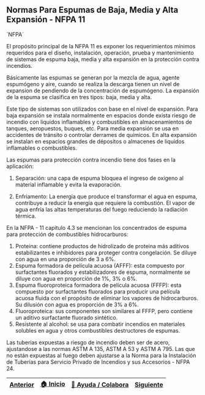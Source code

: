 ## Normas Para Espumas de Baja, Media y Alta Expansión - NFPA 11

´NFPA´

El propósito principal de la NFPA 11 es exponer los requerimientos mínimos requeridos para el diseño, instalación, operación, prueba y mantenimiento de sistemas de espuma baja, media y alta expansión en la protección contra incendios.

Básicamente las espumas se generan por la mezcla de agua, agente espumógeno y aire, cuando se realiza la descarga tienen un nivel de expansion de pendiendo de la concentración de espumógeno. La expansión de la espuma se clasifica en tres tipos: baja, media y alta.

Este tipo de sistemas son utilizados con base en el nivel de expansión. Para baja expansión se instala normalmente en espacios donde exista riesgo de incendio con liquidos inflamables y combustibles en almacenamientos de tanques, aeropuestos, buques, etc. Para media expansión se usa en accidentes de tránsito o controlar derrames de químicos. En alta expansión se instalan en espacios grandes de dépositos o almacenes de liquidos inflamables o combustibles.

Las espumas para protección contra incendio tiene dos fases en la aplicación:

1. Separación: una capa de espuma bloquea el ingreso de oxigeno al material inflamable y evita la evaporación.

2. Enfriamento: La energía que produce el transformar el agua en espuma, contribuye a reducir la energía que requiere la combustión. El vapor de agua enfría las altas temperaturas del fuego reduciendo la radiación térmica.

En la NFPA - 11 capitulo 4.3 se mencionan los concentrados de espuma para protección de combustibles hidrocarburos:

1. Proteina: contiene productos de hidrolizado de proteina más aditivos estabilizantes e inhibidores para proteger contra congelación. Se diluye con agua en una proporción de 3 a 6%. 
2. Espuma formadora de película acuosa (AFFF): esta compuesto por surfactantes fluorados y estabilizadores de espuma, normalmente se diluye con agua en proporción de 1%, 3% o 6%.
3. Espuma fluoroproteica formadora de película acuosa (FFFP): esta compuesto por surfactantes fluorados para producir una película acuosa fluida con el propósito de eliminar los vapores de hidrocarburos. Su dilusión con agua es proporción de 3% a 6%.
4. Fluoroproteica: sus componentes son similares al FFFP, pero contiene un aditivo surfactante fluorado sintético. 
5. Resistente al alcohol: se usa para combatir incendios en materiales solubles en agua y otros combustibles destructores de espumas.

Las tuberías expuestas a riesgo de incendio deben ser de acero, ajustandose a las normas ASTM A 135, ASTM A 53 y ASTM A 795. Las que no están expuestas al fuego deben ajustarse a la Norma para la Instalación de Tuberías para Servicio Privado de Incendios y sus Accesorios - NFPA 24.

| [Anterior](../NFPA13) | [:house: Inicio](../../Readme.md) | [:beginner: Ayuda / Colabora](https://github.com/Andrealvch/C.RCI/discussions/1) | [Siguiente](../NFPA12) |
|------|:-----------|-------------------|:--------:|
